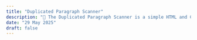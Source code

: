```yaml
---
title: "Duplicated Paragraph Scanner"
description: "📝 The Duplicated Paragraph Scanner is a simple HTML and CSS tool designed to help users identify repeated blocks of text within a document or web content. It highlights duplicated paragraphs to improve content clarity, eliminate redundancy, and enhance the overall flow of writing. This tool is especially useful for content writers, editors, and students who want to streamline their drafts or ensure better readability—without checking for external sources or plagiarism."
date: "29 May 2025"
draft: false
---
```

